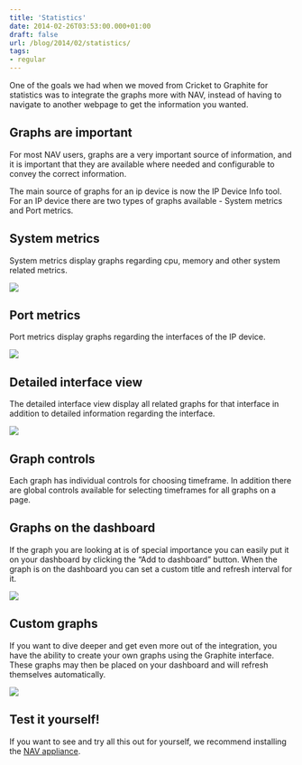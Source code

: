 ```yaml
---
title: 'Statistics'
date: 2014-02-26T03:53:00.000+01:00
draft: false
url: /blog/2014/02/statistics/
tags: 
- regular
---
```


One of the goals we had when we moved from Cricket to Graphite for statistics was to integrate the graphs more with NAV, instead of having to navigate to another webpage to get the information you wanted.

## Graphs are important

For most NAV users, graphs are a very important source of information, and it is important that they are available where needed and configurable to convey the correct information.

The main source of graphs for an ip device is now the IP Device Info tool. For an IP device there are two types of graphs available - System metrics and Port metrics.

## System metrics

System metrics display graphs regarding cpu, memory and other system related metrics.

![](/image/blog/tumblr_inline_n1lmbzvdrw1sww2qo.png)

## Port metrics

Port metrics display graphs regarding the interfaces of the IP device.

![](/image/blog/tumblr_inline_n1llspazav1sww2qo.png)

## Detailed interface view

The detailed interface view display all related graphs for that interface in addition to detailed information regarding the interface.

![](/image/blog/tumblr_inline_n1llt023l51sww2qo.png)

## Graph controls

Each graph has individual controls for choosing timeframe. In addition there are global controls available for selecting timeframes for all graphs on a page.

## Graphs on the dashboard

If the graph you are looking at is of special importance you can easily put it on your dashboard by clicking the “Add to dashboard” button. When the graph is on the dashboard you can set a custom title and refresh interval for it.

![](/image/blog/tumblr_inline_n1lmkclf2a1sww2qo.png)

## Custom graphs

If you want to dive deeper and get even more out of the integration, you have the ability to create your own graphs using the Graphite interface. These graphs may then be placed on your dashboard and will refresh themselves automatically.

![](/image/blog/tumblr_inline_n1lmc9sgjx1sww2qo.png)

## Test it yourself!

If you want to see and try all this out for yourself, we recommend installing the [NAV appliance](https://nav.uninett.no/navappliance).
